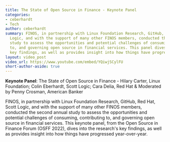 ```yaml
---
title: The State of Open Source in Finance - Keynote Panel
categories:
- ceberhardt
- Tech
author: ceberhardt
summary: FINOS, in partnership with Linux Foundation Research, GitHub, Red Hat, Scott
  Logic, and with the support of many other FINOS members, conducted the second annual
  study to assess the opportunities and potential challenges of consuming, contributing
  to, and governing open source in financial services. This panel dives into the research's
  key findings, as well as provides insight into how things have progressed year-over-year.
layout: video_post
video_url: https://www.youtube.com/embed/YQiwjSCylFU
short-author-aside: true
---
```


**Keynote Panel**: The State of Open Source in Finance - Hilary Carter, Linux Foundation; Colin Eberhardt, Scott Logic; Cara Delia, Red Hat & Moderated by Penny Crosman, American Banker

FINOS, in partnership with Linux Foundation Research, GitHub, Red Hat, Scott Logic, and with the support of many other FINOS members, conducted the second annual study to assess the opportunities and potential challenges of consuming, contributing to, and governing open source in financial services. This keynote panel, from the Open Source in Finance Forum (OSFF 2022),  dives into the research's key findings, as well as provides insight into how things have progressed year-over-year.

